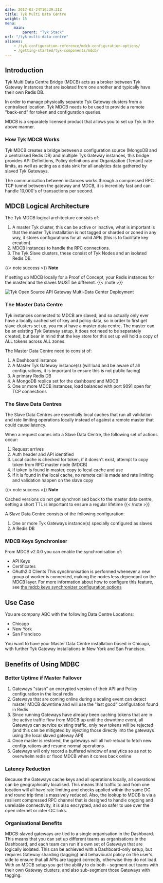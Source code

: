 ```yaml
---
date: 2017-03-24T16:39:31Z
title: Tyk Multi Data Centre
weight: 15
menu:
    main:
        parent: "Tyk Stack"
url: "/tyk-multi-data-centre"
aliases:
    - /tyk-configuration-reference/mdcb-configuration-options/
    - /getting-started/tyk-components/mdcb/
---
```


## Introduction
Tyk Multi Data Centre Bridge (MDCB) acts as a broker between Tyk Gateway Instances that are isolated from one another and typically have their own Redis DB.

In order to manage physically separate Tyk Gateway clusters from a centralised location, Tyk MDCB needs to be used to provide a remote "back-end" for token and configuration queries.

MDCB is a separately licensed product that allows you to set up Tyk in the above manner.

### How Tyk MDCB Works

Tyk MDCB creates a bridge between a configuration source (MongoDB and a centralised Redis DB) and multiple Tyk Gateway instances, this bridge provides API Definitions, Policy definitions and Organization (Tenant) rate limits, as well as acting as a data sink for all analytics data gathered by slaved Tyk Gateways.

The communication between instances works through a compressed RPC TCP tunnel between the gateway and MDCB, it is incredibly fast and can handle 10,000's of transactions per second.

## MDCB Logical Architecture

The Tyk MDCB logical architecture consists of:

1.  A master Tyk cluster, this can be active or inactive, what is important is that the master Tyk installation is not tagged or sharded or zoned in any way, it stores configurations for all valid APIs (this is to facilitate key creation).
2.  MDCB instances to handle the RPC connections.
3.  The Tyk Slave clusters, these consist of Tyk Nodes and an isolated Redis DB.

{{< note success >}}
**Note**  

If setting up MDCB locally for a Proof of Concept, your Redis instances for the master and the slaves MUST be different.
{{< /note >}}


![Tyk Open Source API Gateway Multi-Data Center Deployment][4]

### The Master Data Centre

Tyk instances connected to MDCB are slaved, and so actually only ever have a locally cached set of key and policy data, so in order to first get slave clusters set up, you must have a master data centre. The master can be an existing Tyk Gateway setup, it does not need to be separately created, but bear in mind that the key store for this set up will hold a copy of ALL tokens across ALL zones.

The Master Data Centre need to consist of:

1.  A Dashboard instance
2.  A Master Tyk Gateway instance(s) (will load and be aware of all configurations, it is important to ensure this is not public facing)
3.  A primary Redis DB
4.  A MongoDB replica set for the dashboard and MDCB
5.  One or more MDCB instances, load balanced with port 9091 open for TCP connections

### The Slave Data Centres

The Slave Data Centres are essentially local caches that run all validation and rate limiting operations locally instead of against a remote master that could cause latency.

When a request comes into a Slave Data Centre, the following set of actions occur:

1.  Request arrives
2.  Auth header and API identified
3.  Local cache is checked for token, if it doesn't exist, attempt to copy token from RPC master node (MDCB)
4.  If token is found in master, copy to local cache and use
5.  If it is found in the local cache, no remote call is made and rate limiting and validation happen on the slave copy

{{< note success >}}
**Note**  

Cached versions do not get synchronised back to the master data centre, setting a short TTL is important to ensure a regular lifetime
{{< /note >}}

A Slave Data Centre consists of the following configuration:

1.  One or more Tyk Gateways instance(s) specially configured as slaves
2.  A Redis DB

### MDCB Keys Synchroniser

From MDCB v2.0.0 you can enable the synchronisation of:

* API Keys
* Certificates
* OAuth2.0 Clients
This synchronisation is performed whenever a new group of worker is connected, making the nodes less dependant on the MDCB layer. For more information about how to configure this feature, see [the mdcb keys synchronizer configuration options](/docs/tyk-multi-data-centre/mdcb-configuration-options#sync_worker_config)

## Use Case 

You are company ABC with the following Data Centre Locations:

* Chicago
* New York
* San Francisco

You want to have your Master Data Centre installation based in Chicago, with further Tyk Gateway installations in New York and San Francisco.


## Benefits of Using MDBC

### Better Uptime if Master Failover

1. Gateways "stash" an encrypted version of their API and Policy configuration in the local redis
2. Gateways that are coming online during a scaling event can detect master MDCB downtime and will use the "last good" configuration found in Redis
3. Since running Gateways have already been caching tokens that are in the active traffic flow from MDCB up until the downtime event, all Gateways can service existing traffic, only new tokens will be rejected (and this can be mitigated by injecting those directly into the gateways using the local slaved gateway API)
4. Once master is restored, the gateways will all hot-reload to fetch new configurations and resume normal operations
5. Gateways will only record a buffered window of analytics so as not to overwhelm redis or flood MDCB when it comes back online

### Latency Reduction

Because the Gateways cache keys and all operations locally, all operations can be geographically localised. This means that traffic to and from one location will all have rate limiting and checks applied within the same DC and round trip time is massively reduced.
Also, the lookup to MDCB is via a resilient compressed RPC channel that is designed to handle ongoing and unreliable connectivity, it is also encrypted, and so safer to use over the open internet or inter-DC links.

### Organisational Benefits

MDCB-slaved gateways are tied to a single organisation in the Dashboard. This means that you can set up different teams as organisations in the Dashboard, and each team can run it's own set of Gateways that are logically isolated.
This can be achieved with a Dashboard-only setup, but requires Gateway sharding (tagging) and behavioural policy on the user's side to ensure that all APIs are tagged correctly, otherwise they do not load.
With an MDCB setup you get the ability to do both - segment out teams with their own Gateway clusters, and also sub-segment those Gateways with tagging.


[1]: /docs/tyk-multi-data-centre/multi-data-centre-bridge/#how-tyk-mdcb-works
[2]: /docs/tyk-multi-data-centre/multi-data-centre-bridge/#logical-architecture
[3]: /docs/tyk-multi-data-centre/multi-data-center-bridge/mdcb-setup/
[4]: /docs/img/diagrams/mdcb_v2.png



